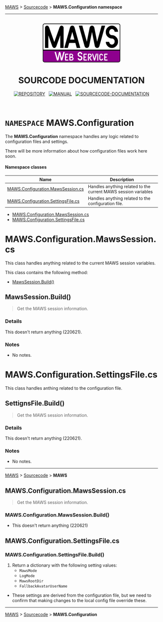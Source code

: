 <!-- b220624.102340 -->

[MAWS](https://github.com/spectrum-health-systems/MAWS) &gt; [Sourcecode](../Sourcecode/MAWS-Sourcecode.md) &gt;  **MAWS.Configuration namespace**

***

<br>

<div align="center">

  <img src="../../.github/Resources/Assets/Logos/maws-logo-web-service-512x256.png" alt="MAWS logo" width="256">
  <h1> 
    SOURCODE DOCUMENTATION
  </h1>

  [![REPOSITORY](https://img.shields.io/badge/REPOSITORY-550055?style=for-the-badge)](https://github.com/spectrum-health-systems/MAWSC)&nbsp;&nbsp;&nbsp;[![MANUAL](https://img.shields.io/badge/MANUAL-550055?style=for-the-badge)](../Manual/MAWSC-Manual.md)&nbsp;&nbsp;&nbsp;[![SOURCECODE-DOCUMENTATION](https://img.shields.io/badge/SOURCECODE%20DOCUMENTATION-8e008e?style=for-the-badge)](MAWSC-Sourcecode.md)

</div>

<br>

# `NAMESPACE` MAWS.Configuration
The **MAWS.Configuration** namespace handles any logic related to configuration files and settings.

There will be more information about how configuration files work here soon.



#### Namespace classes

| Name | Description |
| ---- | ----------- |
| [MAWS.Configuration.MawsSession.cs](#mawsconfigurationmawssessioncs) | Handles anything related to the current MAWS session variables |
| [MAWS.Configuration.SettingsFile.cs](#mawsconfigurationsettingsfilecs) | Handles anything related to the configuration file. |

* [MAWS.Configuration.MawsSession.cs](#mawsconfigurationmawssessioncs)
* [MAWS.Configuration.SettingsFile.cs](#mawsconfigurationsettingsfilecs)

# MAWS.Configuration.MawsSession.cs
This class handles anything related to the current MAWS session variables.

This class contains the following method:
* [MawsSession.Build()](#mawssessionbuild)

## MawsSession.Build()
> Get the MAWS session information.

### Details
This doesn't return anything (220621).

### Notes
* No notes.

# MAWS.Configuration.SettingsFile.cs
This class handles anthing related to the configuration file.

## SettignsFile.Build()
> Get the MAWS session information.

### Details
This doesn't return anything (220621).

### Notes
* No notes.





***

[MAWS](https://github.com/spectrum-health-systems/MAWS) &gt; [Sourcecode](../Sourcecode/MAWS-Sourcecode.md) &gt;  **MAWS**



## MAWS.Configuration.MawsSession.cs
> Get the MAWS session information.

### MAWS.Configuration.MawsSession.Build()
* This doesn't return anything (220621)

## MAWS.Configuration.SettingsFile.cs

### MAWS.Configuration.SettingsFile.Build()
1. Return a dictionary with the following setting values:
    - `MawsMode`
    - `LogMode`
    - `MawsRootDir`
    - `FallbackAvatarUserName`

* These settings are derived from the configuration file, but we need to confirm that making changes to the local config file override these.

***

[MAWS](https://github.com/spectrum-health-systems/MAWS) &gt; [Sourcecode](../Sourcecode/MAWS-Sourcecode.md) &gt;  **MAWS.Configuration**